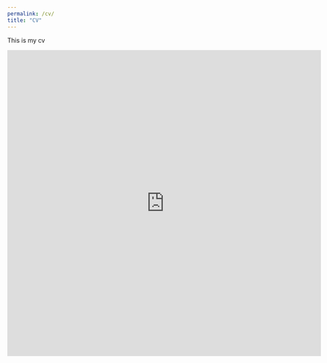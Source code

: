 ```yaml
---
permalink: /cv/
title: "CV"
---
```


This is my cv

<iframe src="http://docs.google.com/gview?url=https://shanhuang-ec.github.io/assets/files/cv.pdf&embedded=true" style="width:718px; height:700px;" frameborder="0"></iframe>

